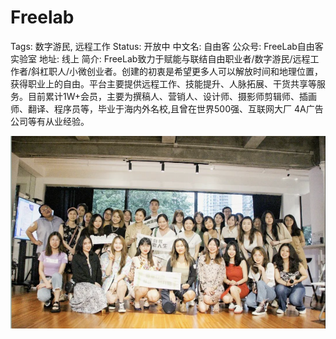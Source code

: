 # Freelab

Tags: 数字游民, 远程工作
Status: 开放中
中文名: 自由客
公众号: FreeLab自由客实验室
地址: 线上
简介: FreeLab致力于赋能与联结自由职业者/数字游民/远程工作者/斜杠职人/小微创业者。创建的初衷是希望更多人可以解放时间和地理位置，获得职业上的自由。平台主要提供远程工作、技能提升、人脉拓展、干货共享等服务。目前累计1W+会员，主要为撰稿人、营销人、设计师、摄影师剪辑师、插画师、翻译、程序员等，毕业于海内外名校,且曾在世界500强、互联网大厂 4A广告公司等有从业经验。

![截屏2024-04-09 20.20.25.png](Freelab%200ccc9bfef8c548cd9d8cddd5cc16aec7/%25E6%2588%25AA%25E5%25B1%258F2024-04-09_20.20.25.png)